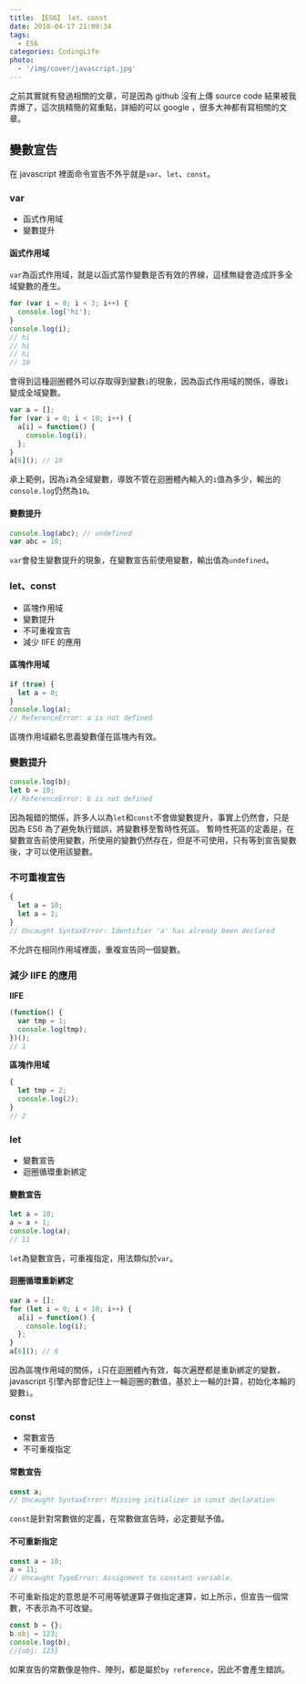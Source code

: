 ```yaml
---
title: 【ES6】 let、const
date: 2018-04-17 21:09:34
tags:
  - ES6
categories: CodingLife
photo:
  - '/img/cover/javascript.jpg'
---
```


之前其實就有發過相關的文章，可是因為 github 沒有上傳 source code 結果被我弄爆了，這次挑精簡的寫重點，詳細的可以 google ，很多大神都有寫相關的文章。

<!-- more -->

## 變數宣告

在 javascript 裡面命令宣告不外乎就是`var`、`let`、`const`。

### var

- 函式作用域
- 變數提升

#### 函式作用域

`var`為函式作用域，就是以函式當作變數是否有效的界線，這樣無疑會造成許多全域變數的產生。

```js
for (var i = 0; i < 3; i++) {
  console.log('hi');
}
console.log(i);
// hi
// hi
// hi
// 10
```

會得到這種迴圈體外可以存取得到變數`i`的現象，因為函式作用域的關係，導致`i`變成全域變數。

```js
var a = [];
for (var i = 0; i < 10; i++) {
  a[i] = function() {
    console.log(i);
  };
}
a[6](); // 10
```

承上範例，因為`i`為全域變數，導致不管在迴圈體內輸入的`i`值為多少，輸出的`console.log`仍然為`10`。

#### 變數提升

```js
console.log(abc); // undefined
var abc = 10;
```

`var`會發生變數提升的現象，在變數宣告前使用變數，輸出值為`undefined`。

### let、const

- 區塊作用域
- 變數提升
- 不可重複宣告
- 減少 IIFE 的應用

#### 區塊作用域

```js
if (true) {
  let a = 0;
}
console.log(a);
// ReferenceError: a is not defined
```

區塊作用域顧名思義變數僅在區塊內有效。

### 變數提升

```js
console.log(b);
let b = 10;
// ReferenceError: b is not defined
```

因為報錯的關係，許多人以為`let`和`const`不會做變數提升，事實上仍然會，只是因為 ES6 為了避免執行錯誤，將變數移至暫時性死區。
暫時性死區的定義是，在變數宣告前使用變數，所使用的變數仍然存在，但是不可使用，只有等到宣告變數後，才可以使用該變數。

### 不可重複宣告

```js
{
  let a = 10;
  let a = 1;
}
// Uncaught SyntaxError: Identifier 'a' has already been declared
```

不允許在相同作用域裡面，重複宣告同一個變數。

### 減少 IIFE 的應用

**IIFE**

```js
(function() {
  var tmp = 1;
  console.log(tmp);
})();
// 1
```

**區塊作用域**

```js
{
  let tmp = 2;
  console.log(2);
}
// 2
```

### let

- 變數宣告
- 迴圈循環重新綁定

#### 變數宣告

```js
let a = 10;
a = a + 1;
console.log(a);
// 11
```

`let`為變數宣告，可重複指定，用法類似於`var`。

#### 迴圈循環重新綁定

```js
var a = [];
for (let i = 0; i < 10; i++) {
  a[i] = function() {
    console.log(i);
  };
}
a[6](); // 6
```

因為區塊作用域的關係，`i`只在迴圈體內有效，每次遍歷都是重新綁定的變數，javascript 引擎內部會記住上一輪迴圈的數值，基於上一輪的計算，初始化本輪的變數`i`。

### const

- 常數宣告
- 不可重複指定

#### 常數宣告

```js
const a;
// Uncaught SyntaxError: Missing initializer in const declaration
```

`const`是針對常數做的定義，在常數做宣告時，必定要賦予值。

#### 不可重新指定

```js
const a = 10;
a = 11;
// Uncaught TypeError: Assignment to constant variable.
```

不可重新指定的意思是不可用等號運算子做指定運算，如上所示，但宣告一個常數，不表示為不可改變。

```js
const b = {};
b.obj = 123;
console.log(b);
//{obj: 123}
```

如果宣告的常數像是物件、陣列，都是屬於`by reference`，因此不會產生錯誤。
